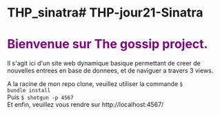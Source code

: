 # THP_sinatra# THP-jour21-Sinatra
<h1 style="color: purple">Bienvenue sur The gossip project.</h1>
Il s'agit ici d'un site web dynamique basique permettant de creer de nouvelles entrees en base de donnees, et de naviguer a travers 3 views.

A la racine de mon repo clone, veuillez utiliser la commande <code>$ bundle install</code><br/>
Puis <code>$ shotgun -p 4567</code><br/>
Et enfin, veuillez vous rendre sur http://localhost:4567/
